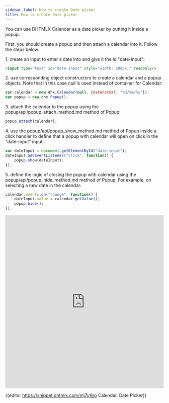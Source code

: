 ```yaml
---
sidebar_label: How to create Date picker
title: How to create Date picker
---
```


You can use DHTMLX Calendar as a date picker by putting it inside a popup. 



First, you should create a popup and then attach a calendar into it. Follow the steps below:

1\. create an input to enter a date into and give it the id "date-input":

~~~html
<input type="text" id="date-input" style="width: 200px;" readonly/>
~~~

2\. use corresponding object constructors to create a calendar and a popup objects. Note that in this case *null* is used instead of container for Calendar:

~~~js
var calendar = new dhx.Calendar(null, {dateFormat: "%d/%m/%y"});
var popup = new dhx.Popup();
~~~

3\. attach the calendar to the popup using the popup/api/popup_attach_method.md method of Popup:

~~~js
popup.attach(calendar);
~~~

4\. use the popup/api/popup_show_method.md method of Popup inside a click handler to define that a popup with calendar will open on click in the "date-input" input:

~~~js
var dateInput = document.getElementById("date-input");
dateInput.addEventListener("click", function() {
	popup.show(dateInput);
});
~~~

5\. define the logic of closing the popup with calendar using the popup/api/popup_hide_method.md method of Popup. For example, on selecting a new date in the calendar:

~~~js
calendar.events.on("change", function() {
	dateInput.value = calendar.getValue();
	popup.hide();
});
~~~

<iframe src="https://snippet.dhtmlx.com/mj7jr6ro?mode=result" frameborder="0" class="snippet_iframe" width="100%" height="550"></iframe>

{{editor    https://snippet.dhtmlx.com/mj7jr6ro	Calendar. Date Picker}}
